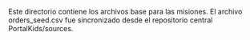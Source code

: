 Este directorio contiene los archivos base para las misiones.
El archivo orders_seed.csv fue sincronizado desde el repositorio central PortalKids/sources.
